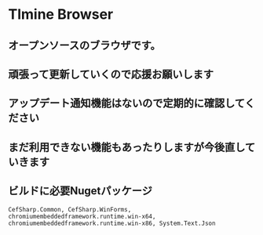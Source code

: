 # Tlmine Browser
## オープンソースのブラウザです。
## 頑張って更新していくので応援お願いします
## アップデート通知機能はないので定期的に確認してください
## まだ利用できない機能もあったりしますが今後直していきます
## ビルドに必要Nugetパッケージ
`CefSharp.Common, CefSharp.WinForms, chromiumembeddedframework.runtime.win-x64, chromiumembeddedframework.runtime.win-x86, System.Text.Json`
